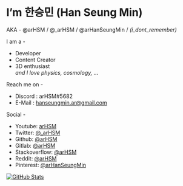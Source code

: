 # I’m 한승민 (Han Seung Min) 
AKA - @arHSM / @_arHSM / @arHanSeungMin / *(i_dont_remember)*

I am a -
- Developer
- Content Creator
- 3D enthusiast\
*and I love physics, cosmology, ...*

Reach me on -
- Discord : arHSM#5682
- E-Mail : hanseungmin.ar@gmail.com

Social -
- Youtube: [arHSM](https://youtube.com/channel/UC62NRogy9qQz81vmCrU7U_A)
- Twitter: [@_arHSM](https://twitter.com/_arHSM)
- Github: [@arHSM](https://github.com/arHSM)
- Gitlab: [@arHSM](https://gitlab.com/arHSM)
- Stackoverflow: [@arHSM](https://stackoverflow.com/users/16848447/arhsm)
- Reddit: [@arHSM](https://reddit.com/u/arHSM)
- Pinterest: [@arHanSeungMin](https://pinterest.com/arHanSeungMin/)

[![GitHub Stats](https://github-readme-stats.vercel.app/api/?username=arHSM&count_private=true&theme=tokyonight&showicons=true)]()

<!---
arHSM/arHSM is a ✨ special ✨ repository because its `README.md` (this file) appears on your GitHub profile.
You can click the Preview link to take a look at your changes.
--->
